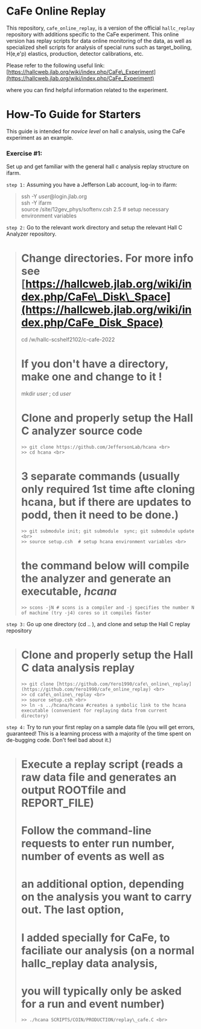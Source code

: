 # CaFe Online Replay
This repository, `cafe_online_replay`, is a version of the official `hallc_replay` repository with additions specific to the CaFe experiment. This online version has replay scripts for data online monitoring of the data, as well as specialized shell scripts for analysis of special runs such as target_boiling, H(e,e'p) elastics, production, detector calibrations, etc. 

Please refer to the following useful link:
[https://hallcweb.jlab.org/wiki/index.php/CaFe\_Experiment](https://hallcweb.jlab.org/wiki/index.php/CaFe_Experiment)

where you can find helpful information related to the experiment. 
# How-To Guide for Starters
This guide is intended for *novice level* on hall c analysis, using the CaFe experiment as an example.

### Exercise #1:
Set up and get familiar with the general hall c analysis replay structure on ifarm. <br>

`step 1:` Assuming you have a Jefferson Lab account, log-in to ifarm: 
>ssh -Y *user*@login.jlab.org <br>
>ssh -Y ifarm <br>
>source /site/12gev_phys/softenv.csh 2.5 # setup necessary environment variables

`step 2:` Go to the relevant work directory and setup the relevant Hall C Analyzer repository.
>  # Change directories. For more info see [https://hallcweb.jlab.org/wiki/index.php/CaFe\_Disk\_Space](https://hallcweb.jlab.org/wiki/index.php/CaFe_Disk_Space) <br>
>cd /w/hallc-scshelf2102/c-cafe-2022 <br>
>
>  # If you don't have a directory, make one and change to it !<br>
> mkdir *user* ; cd *user*<br>
> 
>  # Clone and properly setup the Hall C analyzer source code <br>
>     >> git clone https://github.com/JeffersonLab/hcana <br>
>     >> cd hcana <br> 
>    # 3 separate commands (usually only required 1st time afte cloning hcana, but if there are updates to podd, then it need to be done.) <br>
>     >> git submodule init; git submodule  sync; git submodule update <br>
>     >> source setup.csh  # setup hcana environment variables <br> 
>   # the command below will compile the analyzer and generate an executable, *hcana*<br>
>     >> scons -jN # scons is a compiler and -j specifies the number N of machine (try -j4) cores so it compiles faster

`step 3:` Go up one directory (cd .. ),  and clone and setup the Hall C replay repository <br>
>  # Clone and properly setup the Hall C data analysis replay <br>
>     >> git clone [https://github.com/Yero1990/cafe\_online\_replay](https://github.com/Yero1990/cafe_online_replay) <br>
>     >> cd cafe\_online\_replay <br>
>     >> source setup.csh <br>
>     >> ln -s ../hcana/hcana #creates a symbolic link to the hcana executable (convenient for replaying data from current directory)

`step 4:` Try to run your first replay on a sample data file (you will get errors, guaranteed! This is a learning process with a majority of the time spent on de-bugging code. Don't feel bad about it.)
>  # Execute a replay script (reads a raw data file and generates an output ROOTfile and REPORT\_FILE) <br>
>  # Follow the command-line requests to enter run number, number of events as well as <br>
>  # an additional option, depending on the analysis you want to carry out. The last option, <br>
>  # I added specially for CaFe, to faciliate our analysis (on a normal hallc_replay data analysis, <br> 
>  # you will typically only be asked for a run and event number) <br>
>     >> ./hcana SCRIPTS/COIN/PRODUCTION/replay\_cafe.C <br>
